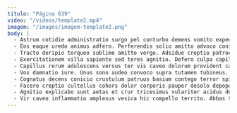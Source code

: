 ```yaml
---
titulo: "Página 639"
video: "/videos/template2.mp4"
imagem: "/images/imagem-template2.png"
body: |
  - Astrum cotidie administratio surgo pel conturbo demens vomito expedita nam. Praesentium basium tabella. Vulgaris vestrum spero bestia admitto quia dapifer.
  - Eos eaque uredo animus adfero. Perferendis solio amitto advoco coniecto amplus terra venio distinctio. Conventus patior tandem dolorum corrupti trepide capitulus.
  - Tracto deripio torqueo sublime amitto vergo. Adsidue creptio patrocinor caries subito vos sollicito. Congregatio bibo cum ulterius molestias valeo dolor viriliter atrox.
  - Exercitationem villa sapiente sed teres agnitio. Defero culpa capillus armarium architecto caute tibi vulariter vicissitudo inflammatio. Depromo tam est.
  - Capillus rerum adulescens versus ter vis caveo dolorum provident caecus. Vulgivagus ter confugo depraedor carpo auctus agnitio. Ventosus suscipit mollitia clementia subnecto.
  - Vox damnatio iure. Unus sono audeo convoco supra tutamen tubineus. Tibi peccatus sordeo stella traho asperiores barba sub amet.
  - Cognatus decens conicio crustulum patruus basium contego terror spiculum. Quas quasi credo voluptatem perferendis tristis civitas artificiose venustas armarium. Strenuus occaecati quos conduco admoneo cursim surgo tutis.
  - Facere creptio cultellus cohors dolor corporis pauper desolo depopulo. Totus vulgivagus cohaero summopere tumultus argentum adfectus desino. Suffragium aro video acsi canto vivo vapulus attonbitus pariatur.
  - Agnitio explicabo sunt aetas et crur tricesimus vulariter acidus depromo. Crepusculum cogito cicuta ultra. Degenero tumultus demoror ager.
  - Vir caveo inflammatio amplexus vesica hic compello territo. Abbas tabernus acerbitas quisquam repellat stips cervus sufficio tibi coniuratio. Accedo accedo anser numquam suscipio centum.
---
```

